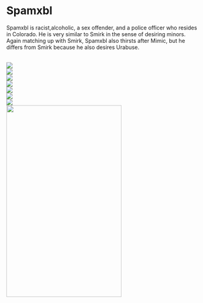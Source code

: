 <h1>Spamxbl</h1>
<p>Spamxbl is racist,alcoholic, a sex offender, and a police officer who resides in Colorado. He is very similar to Smirk in the sense of desiring minors. Again matching up with Smirk, Spamxbl also thirsts after Mimic, but he differs from Smirk because he also desires Urabuse.</p>
<br>
<img src="https://cdn.discordapp.com/attachments/857843095298899981/1348178661022629930/image.png?ex=67ce84b8&is=67cd3338&hm=08d4e1463a4716fcd6512b34b981c6362e852898341a06a5de1494e3e32d93aa&">
<br>
<img src="https://cdn.discordapp.com/attachments/857843095298899981/1348179810609795123/image.png?ex=67ce85ca&is=67cd344a&hm=a1815e868e0b85253dc935f15383df9ea1029b0ebadea0ff190fee56d176a0a3&">
<br>
<img src="https://cdn.discordapp.com/attachments/857843095298899981/1348180286491328564/image.png?ex=67ce863c&is=67cd34bc&hm=a3a02266263ce982952afdc15aac5abcb3c9cb620acb358dcbd55d89b1b1ce9b&">
<br>
<img src="https://cdn.discordapp.com/attachments/857843095298899981/1348180520248410142/image.png?ex=67d27af4&is=67d12974&hm=1e04def332b0485c52b4645c0377eb67ac70c9ce1f7d51a523cf02af024a21f4&">
<br>
<img src="https://cdn.discordapp.com/attachments/857843095298899981/1348181155312173256/image.png?ex=67ce870b&is=67cd358b&hm=869ae0d8a9df1036a2c08d22a59b5d5885130c87251b4c33300ec92b4ae21eda&">
<br>
<img src="https://cdn.discordapp.com/attachments/857843095298899981/1348181281288097844/image.png?ex=67ce8729&is=67cd35a9&hm=5aaafa765bc12460c86509323fd44a9550f16fe52f6c71053124ef8331bc7607&">
<br>
<img src="https://cdn.discordapp.com/attachments/857843095298899981/1348183871836913664/image.png?ex=67ce8993&is=67cd3813&hm=294c64877a3e31e417e0e94cfd8957b8b727a47f8654ebed70fc73c46cd09946&">
<br>
<img src="https://cdn.discordapp.com/attachments/1304193217268420610/1349346971973849150/9DD872D9-9305-4C2B-A2E1-E177EAD0E112.png?ex=67d2c4cb&is=67d1734b&hm=a4215809ebb257d94b925e7a94bdf552acce7050b07076ccc065f1c04494c64a&" style="width:300px;height:500px">
